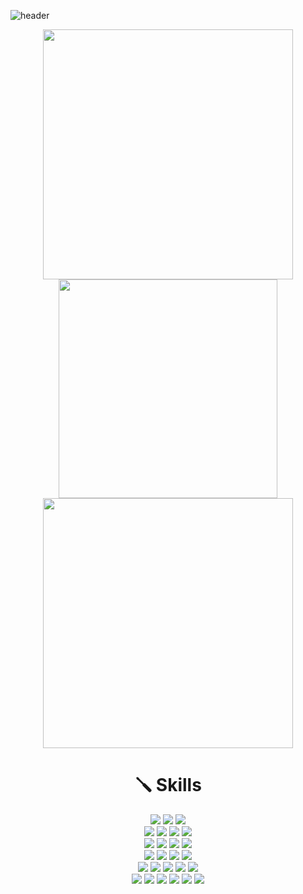 ![header](https://capsule-render.vercel.app/api?type=waving&color=gradient&customColorList=10&height=200&text=Jiyeop's%20GITHUB&fontSize=50&animation=twinkling&fontAlign=68&fontAlignY=36)

<p align="center">
  <img src="https://github-readme-stats.vercel.app/api?username=JYCuzz&theme=tokyonight&show_icons=true" width="400"/>
  <img src="https://github-readme-stats.vercel.app/api/top-langs/?username=JYCuzz&layout=compact&theme=tokyonight" width="350"/>
  <a href="https://solved.ac/hanafos944/">
    <img src="http://mazassumnida.wtf/api/v2/generate_badge?boj=hanafos944" width="400"/>
  </a>
</p>


<div align="center">
  <h1>🪛 Skills</h1>

  <img src="https://img.shields.io/badge/java-007396?style=for-the-badge&logo=java&logoColor=white" />
  <img src="https://img.shields.io/badge/maven-C71A36?style=for-the-badge&logo=apachemaven&logoColor=white" />
  <img src="https://img.shields.io/badge/hibernate-59666C?style=for-the-badge&logo=hibernate&logoColor=white" />
  <br>
  
  <img src="https://img.shields.io/badge/spring_Boot-6DB33F?style=for-the-badge&logo=spring&logoColor=white" />
  <img src="https://img.shields.io/badge/spring_Security-6DB33F?style=for-the-badge&logo=springsecurity&logoColor=white" />
  <img src="https://img.shields.io/badge/spring_Cloud-6DB33F?style=for-the-badge&logo=spring&logoColor=white" />
  <img src="https://img.shields.io/badge/netflix_eureka-E50914?style=for-the-badge&logo=netflix&logoColor=white" />
  <br>

  <img src="https://img.shields.io/badge/mysql-4479A1?style=for-the-badge&logo=mysql&logoColor=white" />
  <img src="https://img.shields.io/badge/h2database-09476B?style=for-the-badge&logo=h2database&logoColor=white" />
  <img src="https://img.shields.io/badge/redis-DD0031?style=for-the-badge&logo=redis&logoColor=white" />
  <img src="https://img.shields.io/badge/jpa-DD0031?style=for-the-badge&logo=jpa&logoColor=white" />
  <br>

  <img src="https://img.shields.io/badge/nginx-009639?style=for-the-badge&logo=nginx&logoColor=white" />
  <img src="https://img.shields.io/badge/linux-FCC624?style=for-the-badge&logo=linux&logoColor=black" />
  <img src="https://img.shields.io/badge/feignclient-DD0031?style=for-the-badge&logo=feignclient&logoColor=white" />
  <img src="https://img.shields.io/badge/cloudflare-F38020?style=for-the-badge&logo=cloudflare&logoColor=white" />
  <br>

  <img src="https://img.shields.io/badge/jwt-black?style=for-the-badge&logo=jsonwebtokens" />
  <img src="https://img.shields.io/badge/sonarqube-black?style=for-the-badge&logo=sonarqube&logoColor=4E9BCD" />
  <img src="https://img.shields.io/badge/github_actions-2671E5?style=for-the-badge&logo=githubactions&logoColor=white" />
  <img src="https://img.shields.io/badge/github-121011?style=for-the-badge&logo=github&logoColor=white" />
  <img src="https://img.shields.io/badge/git-F05032?style=for-the-badge&logo=git&logoColor=white" />
  <br>

  <img src="https://img.shields.io/badge/Mockito-6DB33F?style=for-the-badge&logo=Mockito&logoColor=white" />
  <img src="https://img.shields.io/badge/figma-F24E1E?style=for-the-badge&logo=figma&logoColor=white" />
  <img src="https://img.shields.io/badge/html5-E34F26?style=for-the-badge&logo=html5&logoColor=white" />
  <img src="https://img.shields.io/badge/css-1572B6?style=for-the-badge&logo=css3&logoColor=white" />
  <img src="https://img.shields.io/badge/javascript-323330?style=for-the-badge&logo=javascript&logoColor=F7DF1E" />
  <img src="https://img.shields.io/badge/thymeleaf-005C0F?style=for-the-badge&logo=thymeleaf&logoColor=white" />
</div>
